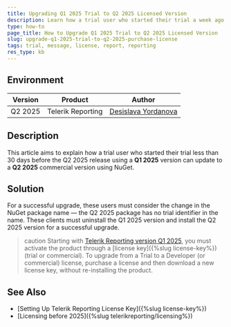 ```yaml
---
title: Upgrading Q1 2025 Trial to Q2 2025 Licensed Version
description: Learn how a trial user who started their trial a week ago using a Q1 2025 version can update to a Q2 2025 version using NuGet.
type: how-to
page_title: How to Upgrade Q1 2025 Trial to Q2 2025 Licensed Version
slug: upgrade-q1-2025-trial-to-q2-2025-purchase-license
tags: trial, message, license, report, reporting 
res_type: kb
---
```


## Environment

| Version | Product | Author | 
| ---- | ---- | ---- | 
| Q2 2025| Telerik Reporting |[Desislava Yordanova](https://www.telerik.com/blogs/author/desislava-yordanova)| 

## Description

This article aims to explain how a trial user who started their trial less than 30 days before the Q2 2025 release  using a **Q1 2025** version can update to a **Q2 2025** commercial version using NuGet.

## Solution

For a successful upgrade, these users must consider the change in the NuGet package name — the Q2 2025 package has no trial identifier in the name. These clients must uninstall the Q1 2025 version and install the Q2 2025 version for a successful upgrade. 

>caution Starting with [Telerik Reporting version Q1 2025](https://www.telerik.com/blogs/license-key-files-telerik-kendo-ui-products-2025-update), you must activate the product through a [license key]({%slug license-key%}) (trial or commercial). To upgrade from a Trial to a Developer (or commercial) license, purchase a license and then download a new license key, without re-installing the product.


## See Also

* [Setting Up Telerik Reporting License Key]({%slug license-key%})
* [Licensing before 2025]({%slug telerikreporting/licensing%})

